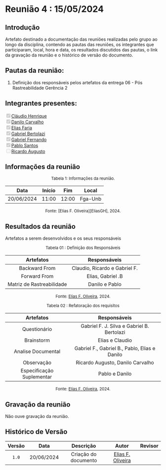 # Reunião 4 : 15/05/2024

## Introdução

Artefato destinado a documentação das reuniões realizadas pelo grupo ao longo da disciplina, contendo as pautas das reuniões, os integrantes que participaram, local, hora e data, os resultados discutidos das pautas, o link da gravação da reunião e o histórico de versão do documento. 

## Pautas da reunião:

1. Definição dos responsáveis pelos artefatos da entrega 06 - Pós Rastreabilidade Gerência 2

## Integrantes presentes:

<label><input type="checkbox" checked disabled>[Cláudio Henrique][ClaudioGH]</label><br>
<label><input type="checkbox" checked disabled>[Danilo Carvalho][DaniloGH]</label><br>
<label><input type="checkbox" checked disabled>[Elias Faria][EliasGH]</label><br>
<label><input type="checkbox" checked disabled>[Gabriel Bertolazi][GabrielBGH]</label><br>
<label><input type="checkbox" checked disabled>[Gabriel Fernando][GabrielFGH]</label><br>
<label><input type="checkbox" checked disabled>[Pablo Santos][PabloGH]</label><br>
<label><input type="checkbox" disabled>[Ricardo Augusto][RicardoGH]</label><br>

## Informações da reunião

<font size="2" >
<p style="text-align: center"> Tabela 1: Informações da reunião. </p>
</font>
<center>
 
| Data | Início | Fim | Local |
|:-:|:-:|:-:|:-:|
| 20/06/2024 | 11:00 | 12:00 | Fga-Unb |

</center>
<font size="2" ><p style="text-align: center"> Fonte: [Elias F. Oliveira][EliasGH], 2024. </p></font>

## Resultados da reunião

Artefatos a serem desenvolvidos e os seus responsáveis

<center>

<font size="2"><p style="text-align: center"> Tabela 01 : Definição dos Responsáveis</p></font>

|Artefatos|Responsáveis|
|   :--:  |    :---:   |
|Backward From| Claudio, Ricardo e Gabriel F. |
|Forward From| Elias, Gabriel .B |
|Matriz de Rastreabilidade| Danilo e Pablo |


<font size="2"><p style="text-align: center">Fonte: [Elias F. Oliveira][EliasGH], 2024.</p></font>

 <font size="2"><p style="text-align: center"> Tabela 02 : Refatoração dos requisitos</p></font>

|Artefatos|Responsáveis|
|   :--:  |    :---:   |
|Questionário | Gabriel F. J. Silva e Gabriel B. Bertolazi |
|Brainstorm | Elias e Claudio |
|Analise Documental | Gabriel F., Gabriel B., Pablo, Elias e Danilo |
|Observação | Ricardo Augusto, Danilo Carvalho |
|Especificação Suplementar |Pablo e Danilo |

<font size="2"><p style="text-align: center">Fonte: [Elias F. Oliveira][EliasGH], 2024.</p></font>

</center>

## Gravação da reunião

Não ouve gravação da reunião.

<!-- <center>

<iframe width="560" height="315" src="https://www.youtube.com/embed/M2FRAwK" title="YouTube video player" frameborder="0" allow="accelerometer; autoplay; clipboard-write; encrypted-media; gyroscope; picture-in-picture; web-share" referrerpolicy="strict-origin-when-cross-origin" allowfullscreen></iframe>

</center> -->

## Histórico de Versão

| Versão | Data | Descrição | Autor | Revisor
|:-:|:-:|:-:|:-:|:-:|
|`1.0`| 20/06/2024 | Criação do documento| [Elias F. Oliveira][EliasGH] |  |

[ClaudioGH]: https://github.com/claudiohsc
[DaniloGH]: https://github.com/Danilo-Carvalho-Antunes
[EliasGH]: https://github.com/EliasOliver21
[GabrielBGH]: https://github.com/Bertolazi
[GabrielFGH]: https://github.com/MMcLovin
[PabloGH]: https://github.com/pabloheika
[RicardoGH]: https://www.github.com/avmricardo
